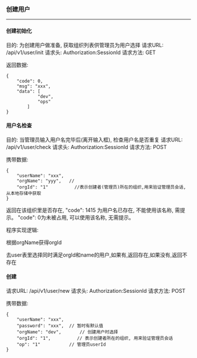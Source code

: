 ### 创建用户
-----------

#### 创建初始化
目的: 为创建用户做准备, 获取组织列表供管理员为用户选择
请求URL: /api/v1/user/init
请求头: Authorization:SessionId
请求方法: GET 

返回数据:
```
{
    "code": 0,
    "msg": "xxx",
    "data": [
            "dev",
            "ops"
        ] 
}
```


#### 用户名检查
目的: 当管理员输入用户名完毕后(离开输入框), 检查用户名是否重复
请求URL: /api/v1/user/check
请求头: Authorization:SessionId
请求方法: POST

携带数据:
```
{
    "userName": "xxx",
    "orgName": "yyy",   // 
    "orgId": "1"          //表示创建者(管理员)所在的组织,用来验证管理员会话, 从本地存储中获取
}
```

返回在该组织里是否存在, "code": 1415 为用户名已存在, 不能使用该名称, 需提示。 "code": 0为未被占用, 可以使用该名称, 无需提示。

程序实现逻辑:

根据orgName获得orgId

去user表里选择同时满足orgId和name的用户,如果有,返回存在,如果没有,返回不存在

#### 创建
请求URL: /api/v1/user/new
请求头: Authorization:SessionId
请求方法: POST

携带数据:
```
{
    "userName": "xxx",
    "password": "xxx",  // 暂时有默认值
    "orgName": "dev",       // 创建用户时选择
    "orgId": "1",          // 表示创建者所在的组织, 用来验证管理员会话 
    "op": "1"           // 管理员userId
}
```

